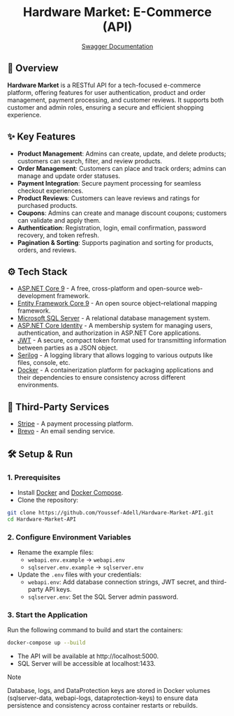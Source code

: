 <h1 align="center">Hardware Market: E-Commerce (API)</h1>
<p align="center">
  <a href="https://bidx.runasp.net/swagger/index.html">Swagger Documentation</a>
</p>

## 📖 Overview  
**Hardware Market** is a RESTful API for a tech-focused e-commerce platform, offering features for user authentication, product and order management, payment processing, and customer reviews. It supports both customer and admin roles, ensuring a secure and efficient shopping experience.

## ✨ Key Features  
- **Product Management**: Admins can create, update, and delete products; customers can search, filter, and review products.  
- **Order Management**: Customers can place and track orders; admins can manage and update order statuses.  
- **Payment Integration**: Secure payment processing for seamless checkout experiences.  
- **Product Reviews**: Customers can leave reviews and ratings for purchased products.  
- **Coupons**: Admins can create and manage discount coupons; customers can validate and apply them.
- **Authentication**: Registration, login, email confirmation, password recovery, and token refresh.
- **Pagination & Sorting**: Supports pagination and sorting for products, orders, and reviews. 

## ⚙️ Tech Stack  
- [ASP.NET Core 9](https://dotnet.microsoft.com/en-us/apps/aspnet/) - A free, cross-platform and open-source web-development framework.
- [Entity Framework Core 9](https://learn.microsoft.com/en-us/ef/core/) - An open source object–relational mapping framework.
- [Microsoft SQL Server](https://hub.docker.com/_/microsoft-mssql-server) - A relational database management system.
- [ASP.NET Core Identity](https://learn.microsoft.com/en-us/aspnet/core/security/authentication/identity) - A membership system for managing users, authentication, and authorization in ASP.NET Core applications.
- [JWT](https://jwt.io/) - A secure, compact token format used for transmitting information between parties as a JSON object.
- [Serilog](https://serilog.net/) - A logging library that allows logging to various outputs like files, console, etc.
- [Docker](https://www.docker.com/) - A containerization platform for packaging applications and their dependencies to ensure consistency across different environments.

## 🔗 Third-Party Services
- [Stripe](https://stripe.com/) - A payment processing platform.
- [Brevo](https://www.brevo.com/) - An email sending service.  


## 🛠️ Setup & Run 
### 1. Prerequisites  
- Install [Docker](https://www.docker.com/) and [Docker Compose](https://docs.docker.com/compose/install/).  
- Clone the repository:  
```bash  
git clone https://github.com/Youssef-Adell/Hardware-Market-API.git
cd Hardware-Market-API
```
### 2. Configure Environment Variables  
- Rename the example files:  
  - `webapi.env.example` → `webapi.env`  
  - `sqlserver.env.example` → `sqlserver.env`  
- Update the `.env` files with your credentials:  
  - `webapi.env`: Add database connection strings, JWT secret, and third-party API keys.  
  - `sqlserver.env`: Set the SQL Server admin password.  

### 3. Start the Application  
Run the following command to build and start the containers:  
```bash  
docker-compose up --build  
```

- The API will be available at http://localhost:5000.
- SQL Server will be accessible at localhost:1433.

> [!NOTE]
> Database, logs, and DataProtection keys are stored in Docker volumes (sqlserver-data, webapi-logs, dataprotection-keys) to ensure data persistence and consistency across container restarts or rebuilds.